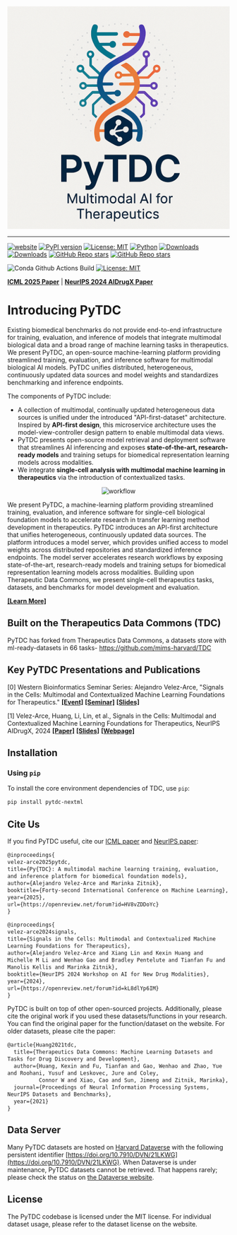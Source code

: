 <p align="center"><img src="https://raw.githubusercontent.com/apliko-xyz/PyTDC/master/pytdc_logo.png" alt="logo" width="600px" /></p>

----
[![website](https://img.shields.io/badge/website-live-brightgreen)](https://pytdc.apliko.io)
[![PyPI version](https://img.shields.io/pypi/v/pytdc-nextml.svg)](https://pypi.org/project/pytdc-nextml/)
[![License: MIT](https://img.shields.io/badge/License-MIT-yellow.svg)](https://opensource.org/licenses/MIT)
[![Python](https://img.shields.io/pypi/pyversions/pytdc-nextml.svg)](https://pypi.org/project/pytdc-nextml/)
[![Downloads](https://pepy.tech/badge/pytdc/month)](https://pepy.tech/project/pytdc)
[![Downloads](https://pepy.tech/badge/pytdc)](https://pepy.tech/project/pytdc)
[![GitHub Repo stars](https://img.shields.io/github/stars/mims-harvard/TDC)](https://github.com/mims-harvard/TDC/stargazers)
[![GitHub Repo stars](https://img.shields.io/github/forks/mims-harvard/TDC)](https://github.com/mims-harvard/TDC/network/members)

![Conda Github Actions Build](https://github.com/apliko-xyz/PyTDC/actions/workflows/conda-tests.yml/badge.svg)
[![License: MIT](https://img.shields.io/badge/License-MIT-green.svg)](https://opensource.org/licenses/MIT)


[**ICML 2025 Paper**](https://openreview.net/forum?id=HV8vZDDoYc) | [**NeurIPS 2024 AIDrugX Paper**](https://openreview.net/forum?id=kL8dlYp6IM)

# Introducing PyTDC
Existing biomedical benchmarks do not provide end-to-end infrastructure for training, evaluation, and inference of models that integrate multimodal biological data and a broad range of machine learning tasks in therapeutics. We present PyTDC, an open-source machine-learning platform providing streamlined training, evaluation, and inference software for multimodal biological AI models. PyTDC unifies distributed, heterogeneous, continuously updated data sources and model weights and standardizes benchmarking and inference endpoints.

The components of PyTDC include:

- A collection of multimodal, continually updated heterogeneous data sources is unified under the introduced "API-first-dataset" architecture. Inspired by **API-first design**, this microservice architecture uses the model-view-controller design pattern to enable multimodal data views.
- PyTDC presents open-source model retrieval and deployment software that streamlines AI inferencing and exposes **state-of-the-art, research-ready models** and training setups for biomedical representation learning models across modalities.
- We integrate **single-cell analysis with multimodal machine learning in therapeutics** via the introduction of contextualized tasks.

<p align="center"><img src="https://github.com/mims-harvard/TDC/blob/12be2b9f5ab39480d5489cf3867126f41287598b/fig/TDCneurips.pptx(1).png" alt="workflow" width="600px" /></p>
We present PyTDC, a machine-learning platform providing streamlined training, evaluation, and inference software for single-cell biological foundation models to accelerate research in transfer learning method development in therapeutics. PyTDC introduces an API-first architecture that unifies heterogeneous, continuously updated data sources. The platform introduces a model server, which provides unified access to model weights across distributed repositories and standardized inference endpoints. The model server accelerates research workflows by exposing state-of-the-art, research-ready models and training setups for biomedical representation learning models across modalities. Building upon Therapeutic Data Commons, we present single-cell therapeutics tasks, datasets, and benchmarks for model development and evaluation.

[**\[Learn More\]**](https://tdcommons.ai/pytdc)

## Built on the Therapeutics Data Commons (TDC)

PyTDC has forked from Therapeutics Data Commons, a datasets store with ml-ready-datasets in 66 tasks- https://github.com/mims-harvard/TDC

## Key PyTDC Presentations and Publications

[0] Western Bioinformatics Seminar Series: Alejandro Velez-Arce, "Signals in the Cells: Multimodal and Contextualized Machine Learning Foundations for Therapeutics." [**\[Event\]**](https://www.events.westernu.ca/events/schulich-medicine-dentistry/2024-11/western-bioinformatics-nov14.html) [**\[Seminar\]**](https://western-bioinfo.github.io/seminars/alejandro-velez-arce) [**\[Slides\]**](https://neurips.cc/media/neurips-2024/Slides/102832.pdf)

[1] Velez-Arce, Huang, Li, Lin, et al., Signals in the Cells: Multimodal and Contextualized Machine Learning Foundations for Therapeutics, NeurIPS AIDrugX, 2024 [**\[Paper\]**](https://openreview.net/pdf?id=kL8dlYp6IM) [**\[Slides\]**](https://neurips.cc/media/neurips-2024/Slides/102832.pdf) [**\[Webpage\]**](https://tdcommons.ai/pytdc)


## Installation

### Using `pip`

To install the core environment dependencies of TDC, use `pip`:

```bash
pip install pytdc-nextml
```



## Cite Us

If you find PyTDC useful, cite our [ICML paper](https://openreview.net/forum?id=HV8vZDDoYc) and [NeurIPS paper](https://openreview.net/pdf?id=kL8dlYp6IM):

```
@inproceedings{
velez-arce2025pytdc,
title={Py{TDC}: A multimodal machine learning training, evaluation, and inference platform for biomedical foundation models},
author={Alejandro Velez-Arce and Marinka Zitnik},
booktitle={Forty-second International Conference on Machine Learning},
year={2025},
url={https://openreview.net/forum?id=HV8vZDDoYc}
}
```

```
@inproceedings{
velez-arce2024signals,
title={Signals in the Cells: Multimodal and Contextualized Machine Learning Foundations for Therapeutics},
author={Alejandro Velez-Arce and Xiang Lin and Kexin Huang and Michelle M Li and Wenhao Gao and Bradley Pentelute and Tianfan Fu and Manolis Kellis and Marinka Zitnik},
booktitle={NeurIPS 2024 Workshop on AI for New Drug Modalities},
year={2024},
url={https://openreview.net/forum?id=kL8dlYp6IM}
}
```


PyTDC is built on top of other open-sourced projects. Additionally, please cite the original work if you used these datasets/functions in your research. You can find the original paper for the function/dataset on the website. For older datasets, please cite the paper:

```
@article{Huang2021tdc,
  title={Therapeutics Data Commons: Machine Learning Datasets and Tasks for Drug Discovery and Development},
  author={Huang, Kexin and Fu, Tianfan and Gao, Wenhao and Zhao, Yue and Roohani, Yusuf and Leskovec, Jure and Coley,
          Connor W and Xiao, Cao and Sun, Jimeng and Zitnik, Marinka},
  journal={Proceedings of Neural Information Processing Systems, NeurIPS Datasets and Benchmarks},
  year={2021}
}
```


## Data Server

Many PyTDC datasets are hosted on [Harvard Dataverse](https://dataverse.harvard.edu/dataset.xhtml?persistentId=doi:10.7910/DVN/21LKWG) with the following persistent identifier [https://doi.org/10.7910/DVN/21LKWG](https://doi.org/10.7910/DVN/21LKWG). When Dataverse is under maintenance, PyTDC datasets cannot be retrieved. That happens rarely; please check the status on [the Dataverse website](https://dataverse.harvard.edu/).

## License
The PyTDC codebase is licensed under the MIT license. For individual dataset usage, please refer to the dataset license on the website.
